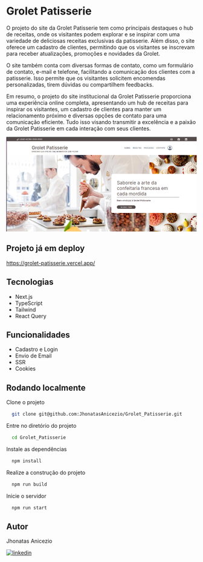 # Grolet Patisserie

O projeto do site da Grolet Patisserie tem como principais destaques o hub de receitas, onde os visitantes podem explorar e se inspirar com uma variedade de deliciosas receitas exclusivas da patisserie. Além disso, o site oferece um cadastro de clientes, permitindo que os visitantes se inscrevam para receber atualizações, promoções e novidades da Grolet.

O site também conta com diversas formas de contato, como um formulário de contato, e-mail e telefone, facilitando a comunicação dos clientes com a patisserie. Isso permite que os visitantes solicitem encomendas personalizadas, tirem dúvidas ou compartilhem feedbacks.

Em resumo, o projeto do site institucional da Grolet Patisserie proporciona uma experiência online completa, apresentando um hub de receitas para inspirar os visitantes, um cadastro de clientes para manter um relacionamento próximo e diversas opções de contato para uma comunicação eficiente. Tudo isso visando transmitir a excelência e a paixão da Grolet Patisserie em cada interação com seus clientes.

![Site institucional GroletPatisserie](public/website.webp)


## Projeto já em deploy

https://grolet-patisserie.vercel.app/


## Tecnologias

- Next.js
- TypeScript
- Tailwind
- React Query


## Funcionalidades

- Cadastro e Login
- Envio de Email
- SSR
- Cookies


## Rodando localmente

Clone o projeto

```bash
  git clone git@github.com:JhonatasAnicezio/Grolet_Patisserie.git
```

Entre no diretório do projeto

```bash
  cd Grolet_Patisserie
```

Instale as dependências

```bash
  npm install
```

Realize a construção do projeto

```bash
  npm run build
```

Inicie o servidor

```bash
  npm run start
```


## Autor
Jhonatas Anicezio

[![linkedin](https://img.shields.io/badge/linkedin-0A66C2?style=for-the-badge&logo=linkedin&logoColor=white)](https://www.linkedin.com/in/jhonatas-anicezio/)
